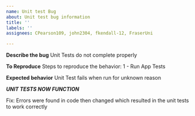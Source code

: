 ```yaml
---
name: Unit test Bug
about: Unit test bug information
title: ''
labels: ''
assignees: CPearson109, john2304, fkendall-12, FraserUni

---
```


**Describe the bug**
Unit Tests do not complete properly

**To Reproduce**
Steps to reproduce the behavior:
1 - Run App Tests

**Expected behavior**
Unit Test fails when run for unknown reason

***UNIT TESTS NOW FUNCTION***

Fix:
Errors were found in code then changed which resulted in the unit tests to work correctly
